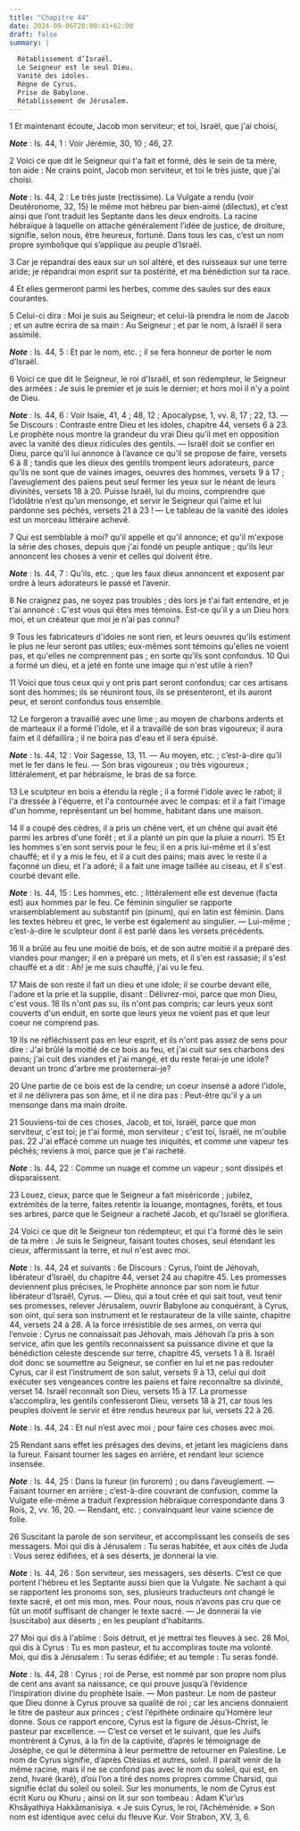 ```yaml
---
title: "Chapitre 44"
date: 2024-09-06T20:00:41+02:00
draft: false
summary: |
  
  Rétablissement d’Israël.
  Le Seigneur est le seul Dieu.
  Vanité des idoles.
  Règne de Cyrus.
  Prise de Babylone.
  Rétablissement de Jérusalem.
---
```



1 Et maintenant écoute, Jacob mon serviteur; et toi, Israël, que j'ai choisi,

***Note*** :  Is. 44, 1 : Voir Jérémie, 30, 10 ; 46, 27.

2 Voici ce que dit le Seigneur qui t'a fait et formé, dès le sein de ta mère, ton aide : Ne crains point, Jacob mon serviteur, et toi le très juste, que j'ai choisi.

***Note*** :  Is. 44, 2 : Le très juste (rectissime). La Vulgate a rendu (voir Deutéronome, 32, 15) le même mot hébreu par bien-aimé (dilectus), et c’est ainsi que l’ont traduit les Septante dans les deux endroits. La racine hébraïque à laquelle on attache généralement l’idée de justice, de droiture, signifie, selon nous, être heureux, fortuné. Dans tous les cas, c’est un nom propre symbolique qui s’applique au peuple d’Israël.


3 Car je répandrai des eaux sur un sol altéré, et des ruisseaux sur une terre aride; je répandrai mon esprit sur ta postérité, et ma bénédiction sur ta race.


4 Et elles germeront parmi les herbes, comme des saules sur des eaux courantes.


5 Celui-ci dira : Moi je suis au Seigneur; et celui-là prendra le nom de Jacob ; et un autre écrira de sa main : Au Seigneur ; et par le nom, à Israël il sera assimilé.

***Note*** :  Is. 44, 5 : Et par le nom, etc. ; il se fera honneur de porter le nom d’Israël.


6 Voici ce que dit le Seigneur, le roi d'Israël, et son rédempteur, le Seigneur des armées : Je suis le premier et je suis le dernier; et hors moi il n'y a point de Dieu.

***Note*** :  Is. 44, 6 : Voir Isaïe, 41, 4 ; 48, 12 ; Apocalypse, 1, vv. 8, 17 ; 22, 13. ― 5e Discours : Contraste entre Dieu et les idoles, chapitre 44, versets 6 à 23. Le prophète nous montre la grandeur du vrai Dieu qu’il met en opposition avec la vanité des dieux ridicules des gentils. ― Israël doit se confier en Dieu, parce qu’il lui annonce à l’avance ce qu’il se propose de faire, versets 6 à 8 ; tandis que les dieux des gentils trompent leurs adorateurs, parce qu’ils ne sont que de vaines images, oeuvres des hommes, versets 9 à 17 ; l’aveuglement des païens peut seul fermer les yeux sur le néant de leurs divinités, versets 18 à 20. Puisse Israël, lui du moins, comprendre que l’idolâtrie n’est qu’un mensonge, et servir le Seigneur qui l’aime et lui pardonne ses péchés, versets 21 à 23 ! ― Le tableau de la vanité des idoles est un morceau littéraire achevé.


7 Qui est semblable à moi? qu'il appelle et qu'il annonce; et qu'il m'expose la série des choses, depuis que j'ai fondé un peuple antique ; qu'ils leur annoncent les choses à venir et celles qui doivent être.

***Note*** :  Is. 44, 7 : Qu’ils, etc. ; que les faux dieux annoncent et exposent par ordre à leurs adorateurs le passé et l’avenir.


8 Ne craignez pas, ne soyez pas troublés ; dès lors je t'ai fait entendre, et je t'ai annoncé : C'est vous qui êtes mes témoins. Est-ce qu'il y a un Dieu hors moi, et un créateur que moi je n'ai pas connu?


9 Tous les fabricateurs d'idoles ne sont rien, et leurs oeuvres qu'ils estiment le plus ne leur seront pas utiles; eux-mêmes sont témoins qu'elles ne voient pas, et qu'elles ne comprennent pas ; en sorte qu'ils sont confondus. 10 Qui a formé un dieu, et a jeté en fonte une image qui n'est utile à rien?


11 Voici que tous ceux qui y ont pris part seront confondus; car ces artisans sont des hommes; ils se réuniront tous, ils se présenteront, et ils auront peur, et seront confondus tous ensemble.


12 Le forgeron a travaillé avec une lime ; au moyen de charbons ardents et de marteaux il a formé l'idole, et il a travaillé de son bras vigoureux; il aura faim et il défaillira ; il ne boira pas d'eau et il sera épuisé.

***Note*** :  Is. 44, 12 : Voir Sagesse, 13, 11. ― Au moyen, etc. ; c’est-à-dire qu’il met le fer dans le feu. ― Son bras vigoureux ; ou très vigoureux ; littéralement, et par hébraïsme, le bras de sa force.


13 Le sculpteur en bois a étendu la règle ; il a formé l'idole avec le rabot; il l'a dressée à l'équerre, et l'a contournée avec le compas: et il a fait l'image d'un homme, représentant un bel homme, habitant dans une maison.


14 Il a coupé des cèdres, il a pris un chêne vert, et un chêne qui avait été parmi les arbres d'une forêt ; et il a planté un pin que la pluie a nourri. 15 Et les hommes s'en sont servis pour le feu; il en a pris lui-même et il s'est chauffé; et il y a mis le feu, et il a cuit des pains; mais avec le reste il a façonné un dieu, et l'a adoré; il a fait une image taillée au ciseau, et il s'est courbé devant elle.

***Note*** :  Is. 44, 15 : Les hommes, etc. ; littéralement elle est devenue (facta est) aux hommes par le feu. Ce féminin singulier se rapporte vraisemblablement au substantif pin (pinum), qui en latin est féminin. Dans les textes hébreu et grec, le verbe est également au singulier. ― Lui-même ; c’est-à-dire le sculpteur dont il est parlé dans les versets précédents.


16 Il a brûlé au feu une moitié de bois, et de son autre moitié il a préparé des viandes pour manger; il en a préparé un mets, et il s'en est rassasié; il s'est chauffé et a dit : Ah! je me suis chauffé, j'ai vu le feu.


17 Mais de son reste il fait un dieu et une idole; il se courbe devant elle, l'adore et la prie et la supplie, disant : Délivrez-moi, parce que mon Dieu, c'est vous. 18 Ils n'ont pas su, ils n'ont pas compris; car leurs yeux sont couverts d'un enduit, en sorte que leurs yeux ne voient pas et que leur coeur ne comprend pas.


19 Ils ne réfléchissent pas en leur esprit, et ils n'ont pas assez de sens pour dire : J'ai brûlé la moitié de ce bois au feu, et j'ai cuit sur ses charbons des pains; j'ai cuit des viandes et j'ai mangé, et du reste ferai-je une idole? devant un tronc d'arbre me prosternerai-je?


20 Une partie de ce bois est de la cendre; un coeur insensé a adoré l'idole, et il ne délivrera pas son âme, et il ne dira pas : Peut-être qu'il y a un mensonge dans ma main droite.


21 Souviens-toi de ces choses, Jacob, et toi, Israël, parce que mon serviteur, c'est toi; je t'ai formé, mon serviteur ; c'est toi, Israël, ne m'oublie pas. 22 J'ai effacé comme un nuage tes iniquités, et comme une vapeur tes péchés; reviens à moi, parce que je t'ai racheté.

***Note*** :  Is. 44, 22 : Comme un nuage et comme un vapeur ; sont dissipés et disparaissent.


23 Louez, cieux, parce que le Seigneur a fait miséricorde ; jubilez, extrémités de la terre, faites retentir la louange, montagnes, forêts, et tous ses arbres, parce que le Seigneur a racheté Jacob, et qu'Israël se glorifiera.


24 Voici ce que dit le Seigneur ton rédempteur, et qui t'a formé dès le sein de ta mère : Je suis le Seigneur, faisant toutes choses, seul étendant les cieux, affermissant la terre, et nul n'est avec moi.

***Note*** :  Is. 44, 24 et suivants : 6e Discours : Cyrus, l’oint de Jéhovah, libérateur d’Israël, du chapitre 44, verset 24 au chapitre 45. Les promesses deviennent plus précises, le Prophète annonce par son nom le futur libérateur d’Israël, Cyrus. ― Dieu, qui a tout crée et qui sait tout, veut tenir ses promesses, relever Jérusalem, ouvrir Babylone au conquérant, à Cyrus, son oint, qui sera son instrument et le restaurateur de la ville sainte, chapitre 44, versets 24 à 28. A la force irrésistible de ses armes, on verra qui l’envoie : Cyrus ne connaissait pas Jéhovah, mais Jéhovah l’a pris à son service, afin que les gentils reconnaissent sa puissance divine et que la bénédiction céleste descende sur terre, chapitre 45, versets 1 à 8. Israël doit donc se soumettre au Seigneur, se confier en lui et ne pas redouter Cyrus, car il est l’instrument de son salut, versets 9 à 13, celui qui doit exécuter ses vengeances contre les païens et faire reconnaître sa divinité, verset 14. Israël reconnaît son Dieu, versets 15 à 17.
La promesse s’accomplira, les gentils confesseront Dieu, versets 18 à 21, car tous les peuples doivent le servir et être rendus heureux par lui, versets 22 à 26.

***Note*** :  Is. 44, 24 : Et nul n’est avec moi ; pour faire ces choses avec moi.


25 Rendant sans effet les présages des devins, et jetant les magiciens dans la fureur. Faisant tourner les sages en arrière, et rendant leur science insensée.

***Note*** :  Is. 44, 25 : Dans la fureur (in furorem) ; ou dans l’aveuglement. ― Faisant tourner en arrière ; c’est-à-dire couvrant de confusion, comme la Vulgate elle-même a traduit l’expression hébraïque correspondante dans 3 Rois, 2, vv. 16, 20. ― Rendant, etc. ; convainquant leur vaine science de folie.


26 Suscitant la parole de son serviteur, et accomplissant les conseils de ses messagers. Moi qui dis à Jérusalem : Tu seras habitée, et aux cités de Juda : Vous serez édifiées, et à ses déserts, je donnerai la vie.

***Note*** :  Is. 44, 26 : Son serviteur, ses messagers, ses déserts. C’est ce que portent l’hébreu et les Septante aussi bien que la Vulgate. Ne sachant à qui se rapportent les pronoms son, ses, plusieurs traducteurs ont changé le texte sacré, et ont mis mon, mes. Pour nous, nous n’avons pas cru que ce fût un motif suffisant de changer le texte sacré. ― Je donnerai la vie (suscitabo) aux déserts ; en les peuplant d’habitants.


27 Moi qui dis à l'abîme : Sois détruit, et je mettrai tes fleuves à sec. 28 Moi, qui dis à Cyrus : Tu es mon pasteur, et tu accompliras toute ma volonté. Moi, qui dis à Jérusalem : Tu seras édifiée; et au temple : Tu seras fondé.

***Note*** :  Is. 44, 28 : Cyrus ; roi de Perse, est nommé par son propre nom plus de cent ans avant sa naissance, ce qui prouve jusqu’à l’évidence l’inspiration divine du prophète Isaïe. ― Mon pasteur. Le nom de pasteur que Dieu donne à Cyrus prouve sa qualité de roi ; car les anciens donnaient le titre de pasteur aux princes ; c’est l’épithète ordinaire qu’Homère leur donne. Sous ce rapport encore, Cyrus est la figure de Jésus-Christ, le pasteur par excellence. ― C’est ce verset et le suivant, que les Juifs montrèrent à Cyrus, à la fin de la captivité, d’après le témoignage de Josèphe, ce qui le détermina à leur permettre de retourner en Palestine. Le nom de Cyrus signifie, d’après Ctésias et autres, soleil. Il paraît venir de la même racine, mais il ne se confond pas avec le nom du soleil, qui est, en zend, hvaré (karé), d’où l’on a tiré des noms propres comme Charsid, qui signifie éclat du soleil ou soleil. Sur les monuments, le nom de Cyrus est écrit Kuru ou Khuru ; ainsi on lit sur son tombeau : Adam K’ur’us
Khsâyathiya Hakkâmanisiya. « Je suis Cyrus, le roi, l’Achéménide. » Son nom est identique avec celui du fleuve Kur. Voir Strabon, XV, 3, 6.

